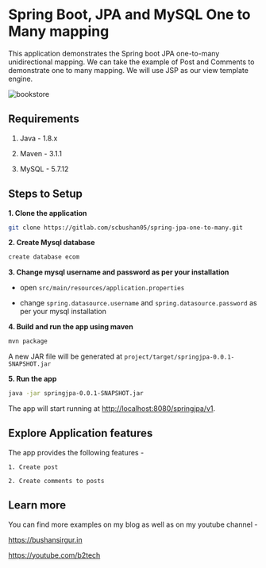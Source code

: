 # Spring Boot, JPA and MySQL One to Many mapping 

This application demonstrates the Spring boot JPA one-to-many unidirectional mapping. We can take the example of Post and Comments to demonstrate one to many mapping. We will use JSP as our view template engine.

![bookstore](https://imagehost.imageupload.net/2020/05/02/ont-to-many.jpg)

## Requirements

1. Java - 1.8.x

2. Maven - 3.1.1

3. MySQL - 5.7.12    

## Steps to Setup

**1. Clone the application**

```bash
git clone https://gitlab.com/scbushan05/spring-jpa-one-to-many.git
```

**2. Create Mysql database**

```bash
create database ecom
```

**3. Change mysql username and password as per your installation**

+ open `src/main/resources/application.properties`

+ change `spring.datasource.username` and `spring.datasource.password` as per your mysql installation


**4. Build and run the app using maven**

```bash
mvn package
```

A new JAR file will be generated at `project/target/springjpa-0.0.1-SNAPSHOT.jar` 

**5. Run the app**

```bash
java -jar springjpa-0.0.1-SNAPSHOT.jar
```

The app will start running at <http://localhost:8080/springjpa/v1>.

## Explore Application features

The app provides the following features -

	1. Create post
	
	2. Create comments to posts

## Learn more

You can find more examples on my blog as well as on my youtube channel - 

<https://bushansirgur.in>

<https://youtube.com/b2tech>